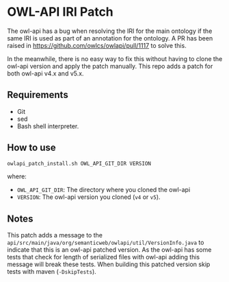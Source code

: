 # OWL-API IRI Patch

The owl-api has a bug when resolving the IRI for the main ontology if the same
IRI is used as part of an annotation for the ontology. A PR has been raised in
https://github.com/owlcs/owlapi/pull/1117 to solve this.

In the meanwhile, there is no easy way to fix this without having to clone
the owl-api version and apply the patch manually. This repo adds a patch for both
owl-api v4.x and v5.x. 

## Requirements

- Git
- sed
- Bash shell interpreter.

## How to use

```bash
owlapi_patch_install.sh OWL_API_GIT_DIR VERSION
```

where:
- `OWL_API_GIT_DIR`: The directory where you cloned the owl-api
- `VERSION`: The owl-api version you cloned (`v4` or `v5`).

## Notes

This patch adds a message to the `api/src/main/java/org/semanticweb/owlapi/util/VersionInfo.java` to indicate that 
this is an owl-api patched version. As the owl-api has some tests that check for length of serialized files with
owl-api adding this message will break these tests. When building this patched version skip tests with maven (`-DskipTests`).
